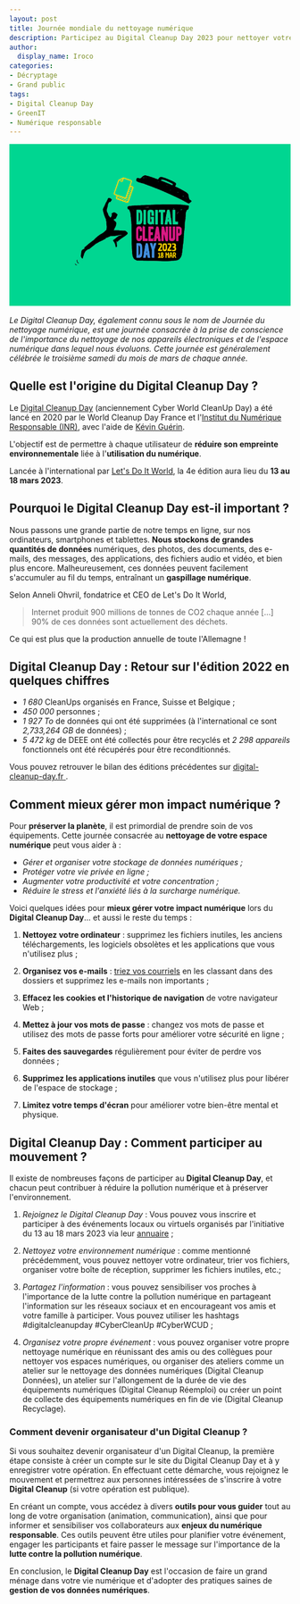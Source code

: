 ```yaml
---
layout: post
title: Journée mondiale du nettoyage numérique 
description: Participez au Digital Cleanup Day 2023 pour nettoyer votre vie numérique ! Protégez votre vie privée et améliorez votre sécurité en ligne.
author:
  display_name: Iroco
categories:
- Décryptage
- Grand public
tags:
- Digital Cleanup Day
- GreenIT
- Numérique responsable
---
```

![Illustration de l'article](/images/DCD/DCD23.png)

*Le Digital Cleanup Day, également connu sous le nom de Journée du nettoyage numérique, est une journée consacrée à la prise de conscience de l'importance du nettoyage de nos appareils électroniques et de l'espace numérique dans lequel nous évoluons. Cette journée est généralement célébrée le troisième samedi du mois de mars de chaque année.*

## Quelle est l'origine du Digital Cleanup Day ?

Le [Digital Cleanup Day](https://www.digitalcleanupday.org/) (anciennement Cyber World CleanUp Day) a été lancé en 2020 par le World Cleanup Day France et l'[Institut du Numérique Responsable (INR)](https://institutnr.org/), avec l'aide de [Kévin Guérin](https://kevinguerin.fr/fr). 

L'objectif est de permettre à chaque utilisateur de **réduire son empreinte environnementale** liée à l'**utilisation du numérique**.

Lancée à l'international par [Let's Do It World](https://letsdoitfoundation.org/), la 4e édition aura lieu du **13 au 18 mars 2023**.

## Pourquoi le Digital Cleanup Day est-il important ?

Nous passons une grande partie de notre temps en ligne, sur nos ordinateurs, smartphones et tablettes. **Nous stockons de grandes quantités de données** numériques, des photos, des documents, des e-mails, des messages, des applications, des fichiers audio et vidéo, et bien plus encore. Malheureusement, ces données peuvent facilement s'accumuler au fil du temps, entraînant un **gaspillage numérique**.

Selon Anneli Ohvril, fondatrice et CEO de Let's Do It World, 
> Internet produit 900 millions de tonnes de CO2 chaque année [...] 90% de ces données sont actuellement des déchets.

Ce qui est plus que la production annuelle de toute l'Allemagne !

## Digital Cleanup Day : Retour sur l'édition 2022 en quelques chiffres 

* *1 680* CleanUps organisés en France, Suisse et Belgique ;  
* *450 000* personnes ;
* *1 927 To* de données qui ont été supprimées (à l'international ce sont *2,733,264 GB* de données) ;
* *5 472 kg* de DEEE ont été collectés pour être recyclés et *2 298 appareils* fonctionnels ont été récupérés pour être reconditionnés.

Vous pouvez retrouver le bilan des éditions précédentes sur [digital-cleanup-day.fr ](https://digital-cleanup-day.fr/les-editions-precedentes/).

## Comment mieux gérer mon impact numérique ?

Pour **préserver la planète**, il est primordial de prendre soin de vos équipements. Cette journée consacrée au **nettoyage de votre espace numérique** peut vous aider à : 

* *Gérer et organiser votre stockage de données numériques ;*
* *Protéger votre vie privée en ligne ;*
* *Augmenter votre productivité et votre concentration ;*
* *Réduire le stress et l'anxiété liés à la surcharge numérique.*

Voici quelques idées pour **mieux gérer votre impact numérique** lors du **Digital Cleanup Day**... et aussi le reste du temps :

1. **Nettoyez votre ordinateur** : supprimez les fichiers inutiles, les anciens téléchargements, les logiciels obsolètes et les applications que vous n'utilisez plus ; 

2. **Organisez vos e-mails** : [triez vos courriels](https://blog.iroco.co/alias/) en les classant dans des dossiers et supprimez les e-mails non importants ; 

3. **Effacez les cookies et l'historique de navigation** de votre navigateur Web ; 

4. **Mettez à jour vos mots de passe** : changez vos mots de passe et utilisez des mots de passe forts pour améliorer votre sécurité en ligne ; 

5. **Faites des sauvegardes** régulièrement pour éviter de perdre vos données ; 

6. **Supprimez les applications inutiles** que vous n'utilisez plus pour libérer de l'espace de stockage ; 

7. **Limitez votre temps d'écran** pour améliorer votre bien-être mental et physique. 

## Digital Cleanup Day : Comment participer au mouvement ?

Il existe de nombreuses façons de participer au **Digital Cleanup Day**, et chacun peut contribuer à réduire la pollution numérique et à préserver l'environnement.

1. *Rejoignez le Digital Cleanup Day* : Vous pouvez vous inscrire et participer à des événements locaux ou virtuels organisés par l'initiative du 13 au 18 mars 2023 via leur [annuaire](https://digital-cleanup-day.fr/annuaire-des-digital-cleanups/) ;

2. *Nettoyez votre environnement numérique* : comme mentionné précédemment, vous pouvez nettoyer votre ordinateur, trier vos fichiers, organiser votre boîte de réception, supprimer les fichiers inutiles, etc.;

3. *Partagez l'information* : vous pouvez sensibiliser vos proches à l'importance de la lutte contre la pollution numérique en partageant l'information sur les réseaux sociaux et en encourageant vos amis et votre famille à participer. Vous pouvez utiliser les hashtags #digitalcleanupday #CyberCleanUp #CyberWCUD ; 

4. *Organisez votre propre événement* : vous pouvez organiser votre propre nettoyage numérique en réunissant des amis ou des collègues pour nettoyer vos espaces numériques, ou organiser des ateliers comme un atelier sur le nettoyage des données numériques (Digital Cleanup Données), un atelier sur l'allongement de la durée de vie des équipements numériques (Digital Cleanup Réemploi) ou créer un point de collecte des équipements numériques en fin de vie (Digital Cleanup Recyclage). 

### Comment devenir organisateur d'un Digital Cleanup ? 

Si vous souhaitez devenir organisateur d'un Digital Cleanup, la première étape consiste à créer un compte sur le site du Digital Cleanup Day et à y enregistrer votre opération. En effectuant cette démarche, vous rejoignez le mouvement et permettrez aux personnes intéressées de s'inscrire à votre **Digital Cleanup** (si votre opération est publique).

En créant un compte, vous accédez à divers **outils pour vous guider** tout au long de votre organisation (animation, communication), ainsi que pour informer et sensibiliser vos collaborateurs aux **enjeux du numérique responsable**. Ces outils peuvent être utiles pour planifier votre événement, engager les participants et faire passer le message sur l'importance de la **lutte contre la pollution numérique**.

En conclusion, le **Digital Cleanup Day** est l'occasion de faire un grand ménage dans votre vie numérique et d'adopter des pratiques saines de **gestion de vos données numériques**.
